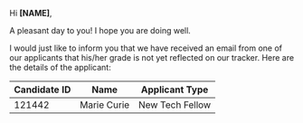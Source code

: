 Hi **[NAME]**,

A pleasant day to you! I hope you are doing well.

I would just like to inform you that we have received an email from one of our applicants that his/her grade is not yet reflected on our tracker. Here are the details of the applicant:

| Candidate ID | Name | Applicant Type |
| ------------ | ---- | -------------- |
|121442      | Marie Curie| New Tech Fellow |
